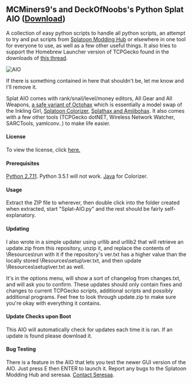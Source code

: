 ## MCMiners9's and DeckOfNoobs's Python Splat AIO ([Download](https://github.com/MCMiners9/Splat-AIO/releases))
A collection of easy python scripts to handle all python scripts, an attempt to try and put scripts from [Splatoon Modding Hub](https://gbatemp.net/threads/splatoon-modding-hub.425670/) or elsewhere in one tool for everyone to use, as well as a few other useful things. It also tries to support the Homebrew Launcher version of TCPGecko found in the downloads of [this thread](https://gbatemp.net/threads/post-your-wiiu-cheat-codes-here.395443/).

![AIO](https://github.com/MCMiners9/Splat-AIO-2/blob/html/SplatAIO/buildTools/python%20aio.PNG)

If there is something contained in here that shouldn't be, let me know and I'll remove it.

Splat AIO comes with rank/snail/level/money editors, All Gear and All Weapons, [a safe variant of Octohax](https://github.com/wiiudev/pyGecko/blob/master/octoling.py) which is essentially a model swap of the Inkling Girl, [Splatoon Colorizer](https://gbatemp.net/threads/splatoon-colorizer.406463/), [Splathax and Amiibohax](https://gbatemp.net/threads/splatoon-modding-hub.425670/page-47#post-6344607). It also comes with a few other tools (TCPGecko dotNET, Wireless Network Watcher, SARCTools, yamlconv..) to make life easier.

#### License
To view the license, click [here.](https://raw.githubusercontent.com/MCMiners9/Splat-AIO/master/LICENSE.txt)

#### Prerequisites
[Python 2.7.11](https://www.python.org/downloads/). Python 3.5.1 will not work.
[Java](https://java.com/) for Colorizer.

#### Usage
Extract the ZIP file to wherever, then double click into the folder created when extracted, start "Splat-AIO.py" and the rest should be fairly self-explanatory.


#### Updating
I also wrote in a simple updater using urllib and urllib2 that will retrieve an update.zip from this repository, unzip it, and replace the contents of \Resources\run with it if the repository's ver.txt has a higher value than the locally stored \Resources\setup\ver.txt, and then update \Resources\setup\ver.txt as well. 

It's in the options menu, will show a sort of changelog from changes.txt, and will ask you to confirm. These updates should only contain fixes and changes to current TCPGecko scripts, additional scripts and possibly additional programs. Feel free to look through update.zip to make sure you're okay with everything it contains.

#### Update Checks upon Boot
This AIO will automatically check for updates each time it is ran. If an update is found please download it.

#### Bug Testing
There is a feature in the AIO that lets you test the newer GUI version of the AIO. Just press E then ENTER to launch it. Report any bugs to the Splatoon Modding Hub and seresaa. [Contact Seresaa](https://github.com/seresaa).
